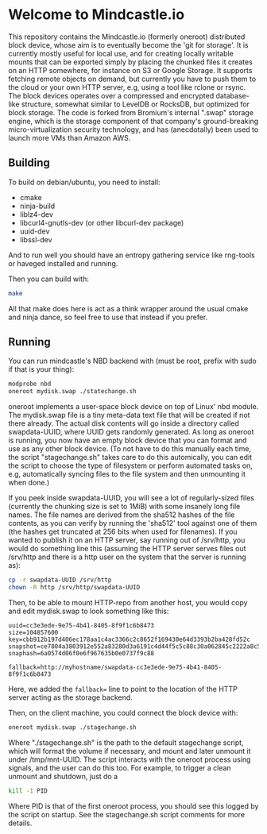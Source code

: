 # Welcome to Mindcastle.io

This repository contains the Mindcastle.io (formerly oneroot) distributed block
device, whose aim is to eventually become the 'git for storage'. It is
currently mostly useful for local use, and for creating locally writable mounts that
can be exported simply by placing the chunked files it creates on an HTTP
somewhere, for instance on S3 or Google Storage. It supports fetching remote
objects on demand, but currently you have to push them to the cloud or your own
HTTP server, e.g, using a tool like rclone or rsync. The block devices operates
over a compressed and encrypted database-like structure, somewhat similar to
LevelDB or RocksDB, but optimized for block storage. The code is forked from
Bromium's internal ".swap" storage engine, which is the storage component of
that company's ground-breaking micro-virtualization security technology, and
has (anecdotally) been used to launch more VMs than Amazon AWS.

## Building

To build on debian/ubuntu, you need to install:

* cmake
* ninja-build
* liblz4-dev
* libcurl4-gnutls-dev (or other libcurl-dev package)
* uuid-dev
* libssl-dev

And to run well you should have an entropy gathering service like rng-tools
or haveged installed and running.

Then you can build with:

```bash
make
```
All that make does here is act as a think wrapper around the usual cmake and ninja dance, 
so feel free to use that instead if you prefer.

## Running

You can run mindcastle's NBD backend with (must be root, prefix with sudo if that is your thing):

```bash
modprobe nbd
oneroot mydisk.swap ./statechange.sh
```

oneroot implements a user-space block device on top of Linux' nbd module.  The
mydisk.swap file is a tiny meta-data text file that will be created if not
there already. The actual disk contents will go inside a directory called
swapdata-UUID, where UUID gets randomly generated. As long as oneroot is
running, you now have an empty block device that you can format and use
as any other block device. (To not have to do this manually each time, the
script "stagechange.sh" takes care to do this automically, you can edit the
script to choose the type of filesystem or perform automated tasks on, e.g,
automatically syncing files to the file system and then unmounting it when done.)

If you peek inside swapdata-UUID, you will see a lot of regularly-sized files
(currently the chunking size is set to 1MiB) with some insanely long file names.
The file names are derived from the sha512 hashes of the file contents, as you
can verify by running the 'sha512' tool against one of them (the hashes get truncated
at 256 bits when used for filenames). If you wanted to publish it on an HTTP server, say running out of /srv/http, you would do
something line this (assuming the HTTP server serves files out /srv/http and there is a http
user on the system that the server is running as):

```bash
cp -r swapdata-UUID /srv/http
chown -R http /srv/http/swapdata-UUID 
```

Then, to be able to mount HTTP-repo from another host, you would copy and edit
mydisk.swap to look something like this:

```
uuid=cc3e3ede-9e75-4b41-8405-8f9f1c6b8473
size=104857600
key=cbb912b197d406ec178aa1c4ac3366c2c8652f169430e64d3393b2ba428fd52c
snapshot=ce7804a3803912e552a83280d3a6191c4d44f5c5c88c30a062845c2222a8c5a3:327680
snaphash=6a0574d06f0e6f967635b0e0737f9c88

fallback=http://myhostname/swapdata-cc3e3ede-9e75-4b41-8405-8f9f1c6b8473
```

Here, we added the `fallback=` line to point to the location of the HTTP
server acting as the storage backend.

Then, on the client machine, you could connect the block device with:

```bash
oneroot mydisk.swap ./stagechange.sh
```

Where "./stagechange.sh" is the path to the default stagechange script, which will
format the volume if necessary, and mount and later unmount it under
/tmp/mnt-UUID. The script interacts with the oneroot process using signals,
and the user can do this too. For example, to trigger a clean unmount and
shutdown, just do a

```bash
kill -1 PID
```

Where PID is that of the first oneroot process, you should see this logged
by the script on startup. See the stagechange.sh script comments for more
details.
